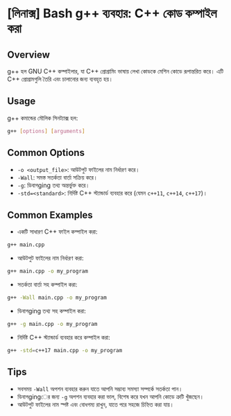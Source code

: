 # [লিনাক্স] Bash g++ ব্যবহার: C++ কোড কম্পাইল করা

## Overview
g++ হল GNU C++ কম্পাইলার, যা C++ প্রোগ্রামিং ভাষায় লেখা কোডকে মেশিন কোডে রূপান্তরিত করে। এটি C++ প্রোগ্রামগুলি তৈরি এবং চালানোর জন্য ব্যবহৃত হয়।

## Usage
g++ কমান্ডের মৌলিক সিনট্যাক্স হল:

```bash
g++ [options] [arguments]
```

## Common Options
- `-o <output_file>`: আউটপুট ফাইলের নাম নির্ধারণ করে।
- `-Wall`: সমস্ত সতর্কতা বার্তা সক্রিয় করে।
- `-g`: ডিবাগging তথ্য অন্তর্ভুক্ত করে।
- `-std=<standard>`: নির্দিষ্ট C++ স্ট্যান্ডার্ড ব্যবহার করে (যেমন `c++11`, `c++14`, `c++17`)।

## Common Examples
- একটি সাধারণ C++ ফাইল কম্পাইল করা:

```bash
g++ main.cpp
```

- আউটপুট ফাইলের নাম নির্ধারণ করা:

```bash
g++ main.cpp -o my_program
```

- সতর্কতা বার্তা সহ কম্পাইল করা:

```bash
g++ -Wall main.cpp -o my_program
```

- ডিবাগging তথ্য সহ কম্পাইল করা:

```bash
g++ -g main.cpp -o my_program
```

- নির্দিষ্ট C++ স্ট্যান্ডার্ড ব্যবহার করে কম্পাইল করা:

```bash
g++ -std=c++17 main.cpp -o my_program
```

## Tips
- সবসময় `-Wall` অপশন ব্যবহার করুন যাতে আপনি সম্ভাব্য সমস্যা সম্পর্কে সতর্কতা পান।
- ডিবাগgingের জন্য `-g` অপশন ব্যবহার করা ভাল, বিশেষ করে যখন আপনি কোডে ত্রুটি খুঁজছেন।
- আউটপুট ফাইলের নাম স্পষ্ট এবং বোধগম্য রাখুন, যাতে পরে সহজে চিহ্নিত করা যায়।